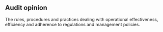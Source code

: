 ## Audit opinion

The rules, procedures and practices dealing with operational effectiveness, efficiency and adherence to regulations and management policies.
